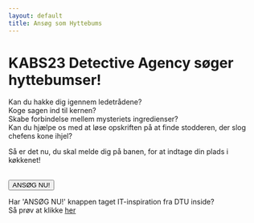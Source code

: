 ```yaml
---
layout: default
title: Ansøg som Hyttebums
---
```


<h1>KABS23 Detective Agency søger hyttebumser!</h1>

<p> Kan du hakke dig igennem ledetrådene? <br>
Koge sagen ind til kernen? <br>
Skabe forbindelse mellem mysteriets ingredienser? <br>
Kan du hjælpe os med at løse opskriften på at finde stodderen, der slog chefens kone ihjel?
</p>

<p>Så er det nu, du skal melde dig på banen, for at indtage din plads i køkkenet!</p>

<br />
<a style="text-align: center; " href="https://forms.gle/N2HoPiwPQpF3QjXBA">
	<button class="applyBtn"> 
		ANSØG NU! 
	</button>
</a>
<br />

<p>Har 'ANSØG NU!' knappen taget IT-inspiration fra DTU inside? <br> 
Så prøv at klikke <a href="https://forms.gle/N2HoPiwPQpF3QjXBA"><u>her</u></a></p>
